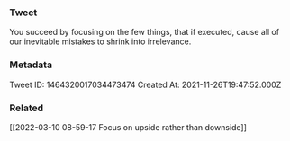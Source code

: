 ### Tweet
You succeed by focusing on the few things, that if executed, cause all of our inevitable mistakes to shrink into irrelevance.

### Metadata
Tweet ID: 1464320017034473474
Created At: 2021-11-26T19:47:52.000Z

### Related
[[2022-03-10 08-59-17 Focus on upside rather than downside]]

